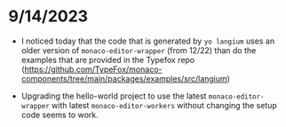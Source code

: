 # 9/14/2023

- I noticed today that the code that is generated by `yo langium` uses an older version of `monaco-editor-wrapper` (from 12/22) than do the examples that are provided in the Typefox repo (https://github.com/TypeFox/monaco-components/tree/main/packages/examples/src/langium)

- Upgrading the hello-world project to use the latest `monaco-editor-wrapper` with latest  `monaco-editor-workers` without changing the setup code seems to work.